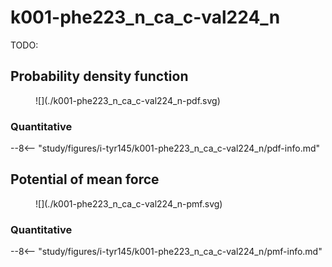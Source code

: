 # k001-phe223_n_ca_c-val224_n

TODO:

## Probability density function

<figure markdown>
![](./k001-phe223_n_ca_c-val224_n-pdf.svg)
</figure>

### Quantitative

--8<-- "study/figures/i-tyr145/k001-phe223_n_ca_c-val224_n/pdf-info.md"

## Potential of mean force

<figure markdown>
![](./k001-phe223_n_ca_c-val224_n-pmf.svg)
</figure>

### Quantitative

--8<-- "study/figures/i-tyr145/k001-phe223_n_ca_c-val224_n/pmf-info.md"
